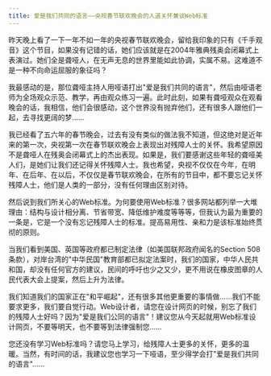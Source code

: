 ```yaml
---
title: 爱是我们共同的语言——央视春节联欢晚会的人道关怀兼谈Web标准
---
```

昨天晚上看了一下一年不如一年的央视春节联欢晚会，留给我印象的只有《千手观音》这个节目，如果没有记错的话，她们应该就是在2004年雅典残奥会闭幕式上表演过。她们全是聋哑人，在无声无息的世界里能如此协调，实属不易。这难道不是一种不向命运屈服的象征吗？

我最感动的是，那位聋哑主持人用哑语打出"爱是我们共同的语言"，然后由哑语老师为全场观众示范、教学，再由观众练习一遍。此时此刻，如果有聋哑观众在观看晚会的话，我相信，他们会很感动，这个世界没有抛弃他们，还有很多人跟他们一起，去寻找更阔的梦……

我已经看了五六年的春节晚会，过去有没有类似的做法我不知道，但这绝对是近年来的第一次，央视第一次在春节联欢晚会上表现出对残障人士的关怀。我希望原因不是聋哑人在残奥会闭幕式上的杰出表现。如果是，我们要感谢这些年轻的聋哑美人们，是她们让我们还记得关怀残障人士。我也希望，央视不仅仅在今年，在明年、在后年、在以后，不仅仅是春节联欢晚会，在所有的节目中，都不要忘记关怀残障人士，他们是人类的一部分，没有任何理由区别对待。

然后说到我们所关心的Web标准。为何要使用Web标准？很多网站都列举一大堆理由：结构与设计相分离、节省带宽、降低维护难度等等等，但我认为最为重要的一条是，它是一个没有忘记残障人士的标准。提高易用性、亲和力是该标准始终贯彻的原则。

当我们看到美国、英国等政府都已制定法律（如美国联邦政府闻名的Section 508条款），对岸台湾的"中华民国"教育部都已拟定法案时，我们的国家，中华人民共和国，却没有任何官方的建议，民间的呼吁也少之又少，更不用说在橡皮图章的人民代表大会上提案，然后上升为法律。

我们知道我们的国家正在"和平崛起"，还有很多其他更重要的事情做……我们不能要求更多，我们要自觉行动。Web设计者，请您在设计网页的时候，别忘了我们的残障人士好吗？因为"爱是我们公同的语言"！建议您从今天起就用Web标准设计网页，不要等明天，也不要等到法律强制您……

您还没有学习Web标准吗？请您马上学习，给残障人士更多的关怀，更多的温暖。当然，有时间的话，我建议您也学习一下哑语，至少得学会打"爱是我们共同的语言"……
